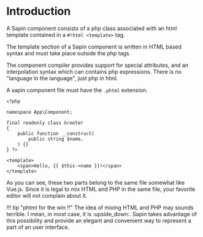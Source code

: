 # Introduction

A Sapin component consists of a php class associated with an html template contained in a `#!html <template>` tag.

The template section of a Sapin component is written in HTML based syntax and  must take place outside the php tags.

The component compiler provides support for special attributes, and an interpolation syntax which can contains
php expressions. There is no "language in the language", just php in html.

A sapin component file must have the `.phtml` extension.

```html+php title="The Greeter component"
<?php 

namespace App\Component;

final readonly class Greeter
{
    public function __construct(
        public string $name,
    ) {}
} ?>

<template>
    <span>Hello, {{ $this->name }}!</span>
</template>
```

As you can see, these two parts belong to the same file somewhat like Vue.js. Since it is legal to mix HTML 
and PHP in the same file, your favorite editor will not complain about it.

!!! tip "phtml for the win !!"
    The idea of mixing HTML and PHP may sounds terrible. I mean, in most case, it is :upside_down:.
    Sapin takes advantage of this possibility and provide an elegant and convenient way to represent 
    a part of an user interface.
